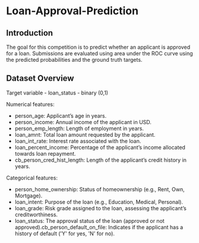 # Loan-Approval-Prediction

## Introduction

The goal for this competition is to predict whether an applicant is approved for a loan. Submissions are evaluated using area under the ROC curve using the predicted probabilities and the ground truth targets.

## Dataset Overview

Target variable - loan_status - binary (0,1)

Numerical features:

- person_age: Applicant’s age in years.
- person_income: Annual income of the applicant in USD.
- person_emp_length: Length of employment in years.
- loan_amnt: Total loan amount requested by the applicant.
- loan_int_rate: Interest rate associated with the loan.
- loan_percent_income: Percentage of the applicant’s income allocated towards loan repayment.
- cb_person_cred_hist_length: Length of the applicant’s credit history in years.

Categorical features:

- person_home_ownership: Status of homeownership (e.g., Rent, Own, Mortgage).
- loan_intent: Purpose of the loan (e.g., Education, Medical, Personal).
- loan_grade: Risk grade assigned to the loan, assessing the applicant’s creditworthiness.
- loan_status: The approval status of the loan (approved or not approved).cb_person_default_on_file: Indicates if the applicant has a history of default ('Y' for yes, 'N' for no).

